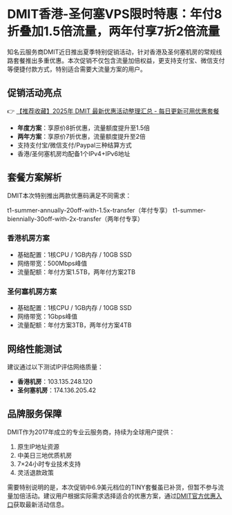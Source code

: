 # DMIT香港-圣何塞VPS限时特惠：年付8折叠加1.5倍流量，两年付享7折2倍流量

知名云服务商DMIT近日推出夏季特别促销活动，针对香港及圣何塞机房的常规线路套餐推出多重优惠。本次促销不仅包含流量加倍权益，更支持支付宝、微信支付等便捷付款方式，特别适合需要大流量方案的用户。

## 促销活动亮点
👉 [【推荐收藏】2025年 DMIT 最新优惠活动整理汇总 - 每日更新可用优惠套餐](https://bit.ly/dmit_coupon)

- **年度方案**：享原价8折优惠，流量额度提升至1.5倍
- **两年方案**：享原价7折优惠，流量额度提升至2倍
- 支持支付宝/微信支付/Paypal三种结算方式
- 香港/圣何塞机房均配备1个IPv4+IPv6地址

## 套餐方案解析
DMIT本次特别推出两款优惠码满足不同需求：

t1-summer-annually-20off-with-1.5x-transfer（年付专享）
t1-summer-biennially-30off-with-2x-transfer（两年付专享）

### 香港机房方案
- 基础配置：1核CPU / 1GB内存 / 10GB SSD
- 网络带宽：500Mbps峰值
- 流量配额：年付方案1.5TB，两年付方案2TB

### 圣何塞机房方案
- 基础配置：1核CPU / 1GB内存 / 10GB SSD
- 网络带宽：1Gbps峰值
- 流量配额：年付方案3TB，两年付方案4TB

## 网络性能测试
建议通过以下测试IP评估网络质量：
- **香港机房**：103.135.248.120
- **圣何塞机房**：174.136.205.42

## 品牌服务保障
DMIT作为2017年成立的专业云服务商，持续为全球用户提供：
1. 原生IP地址资源
2. 中美日三地优质机房
3. 7×24小时专业技术支持
4. 灵活退款政策

需要特别说明的是，本次促销中6.9美元档位的TINY套餐虽已补货，但暂不参与流量加倍活动。建议用户根据实际需求选择适合的优惠方案，通过[DMIT官方优惠入口](https://bit.ly/dmit_coupon)获取最新活动信息。